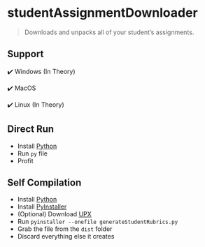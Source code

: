 # studentAssignmentDownloader

> Downloads and unpacks all of your student’s assignments.

## Support
✔️ Windows (In Theory)

✔️ MacOS

✔️ Linux (In Theory)

## Direct Run
- Install [Python](https://www.python.org/)
- Run `py` file
- Profit

## Self Compilation
- Install [Python](https://www.python.org/)
- Install [PyInstaller](https://pyinstaller.org/en/stable/)
- (Optional) Download [UPX](https://upx.github.io/)
- Run `pyinstaller --onefile generateStudentRubrics.py`
- Grab the file from the `dist` folder
- Discard everything else it creates
